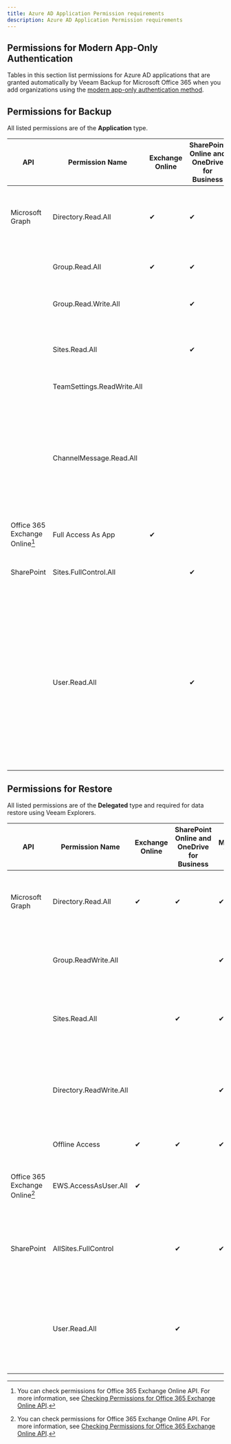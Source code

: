 ```yaml
---
title: Azure AD Application Permission requirements
description: Azure AD Application Permission requirements
---
```


## Permissions for Modern App-Only Authentication

Tables in this section list permissions for Azure AD applications that are granted automatically by Veeam Backup for Microsoft Office 365 when you add organizations using the [modern app-only authentication method](https://helpcenter.veeam.com/docs/vbo365/guide/adding_o365_organizations_sd.html).

## Permissions for Backup

All listed permissions are of the **Application** type.

| API      |    Permission Name |  Exchange Online | SharePoint Online and OneDrive for Business | Microsoft Teams | Description |
| ----------- | ----------- | ----------- | ----------- | ----------- | ----------- |
| Microsoft Graph | Directory.Read.All | ✔ | ✔ | ✔ | Querying Azure AD for organization properties, the list of users and groups and their properties.|
| | Group.Read.All | ✔ | ✔ | ✔ | Querying Azure AD for the list of groups and group sites.|
| | Group.Read.Write.All|  | ✔ | ✔ | Querying Azure AD for the list of groups and group sites.|
| | Sites.Read.All |  | ✔ | ✔ | Querying Azure AD for the list of sites and getting download URLs for files and their versions.|
| | TeamSettings.ReadWrite.All |  |  | ✔ | Accessing archived teams.|
| | ChannelMessage.Read.All |  |  | ✔ | Accessing all Teams public channel messages. Note: This permission is only required if you want to back up team chats using Teams Export APIs. For more information, see [Organization Object Types](https://helpcenter.veeam.com/docs/vbo365/guide/vbo_object_types.html#team_chats).|
| Office 365 Exchange Online[^1] |Full Access As App | ✔ |  | ✔ | Reading mailboxes content. |
| SharePoint | Sites.FullControl.All |  | ✔ | ✔ | Reading SharePoint sites and OneDrive accounts content. |
|  | User.Read.All |  | ✔ | ✔ | Reading OneDrive accounts (getting site IDs). Note: This permission is not used to back up Microsoft Teams data, but you must grant it along with SharePoint Online and OneDrive for Business permission to add Microsoft 365 organization successfully. |

[^1]:
    You can check permissions for Office 365 Exchange Online API. For more information, see [Checking Permissions for Office 365 Exchange Online API](https://helpcenter.veeam.com/docs/vbo365/guide/permissions_exchange_online_api_checking.html).

## Permissions for Restore

All listed permissions are of the **Delegated** type and required for data restore using Veeam Explorers.

| API      |    Permission Name |  Exchange Online | SharePoint Online and OneDrive for Business | Microsoft Teams | Description |
| ----------- | ----------- | ----------- | ----------- | ----------- | ----------- |
| Microsoft Graph | Directory.Read.All | ✔ | ✔ | ✔ | Querying Azure AD for organization properties, the list of users and groups and their properties.|
| | Group.ReadWrite.All |  |  | ✔ | Recreating in Azure AD an associated group in case of teams restore.|
| | Sites.Read.All |  | ✔ | ✔ | Accessing sites of the applications that are installed from the SharePoint store.|
| | Directory.ReadWrite.All |  |  | ✔ | Setting the preferred data location when creating a new M365 group for a multi-geo tenant in case of teams restore.|
| | Offline Access | ✔ | ✔ | ✔ | Obtaining a refresh token from Azure AD.|
| Office 365 Exchange Online[^1] | EWS.AccessAsUser.All | ✔ |  |  | Accessing mailboxes as the signed-in user (impersonation) through EWS.|
| SharePoint | AllSites.FullControl |  | ✔ | ✔ | Reading the current state and restoring SharePoint sites and OneDrive accounts content.|
|  | User.Read.All |  | ✔ |  | Resolving OneDrive accounts (getting site IDs). Note: This permission is not required to restore SharePoint Online data.|

[^1]:
    You can check permissions for Office 365 Exchange Online API. For more information, see [Checking Permissions for Office 365 Exchange Online API](https://helpcenter.veeam.com/docs/vbo365/guide/permissions_exchange_online_api_checking.html).